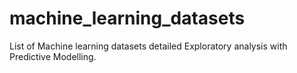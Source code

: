 # machine_learning_datasets
List of Machine learning datasets detailed Exploratory analysis with Predictive Modelling.
